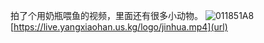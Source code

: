 拍了个用奶瓶喂鱼的视频，里面还有很多小动物。
![011851A8](https://github.com/user-attachments/assets/3b8d8743-6de1-4a1a-bd30-03e10e7a3e60)
[https://live.yangxiaohan.us.kg/logo/jinhua.mp4](url)
